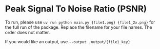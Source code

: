 # Peak Signal To Noise Ratio (PSNR)

To run, please use `uv run python main.py {file1.png} {file1_2x.png}` for the full run of the package.
Replace the filename for your file names.
The order does not matter.

If you would like an output, use `--output .output/{file1_key}` 
